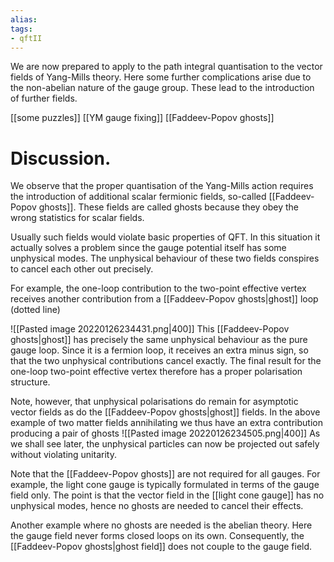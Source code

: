 ```yaml
---
alias:
tags:
- qftII
---
```


We are now prepared to apply to the path integral quantisation to the vector fields of Yang-Mills theory. Here some further complications arise due to the non-abelian nature of the gauge group. These lead to the introduction of further fields.

[[some puzzles]]
[[YM gauge fixing]]
[[Faddeev-Popov ghosts]]

# Discussion. 
We observe that the proper quantisation of the Yang-Mills action requires the introduction of additional scalar fermionic fields, so-called [[Faddeev-Popov ghosts]]. These fields are called ghosts because they obey the wrong statistics for scalar fields.

Usually such fields would violate basic properties of QFT. In this situation it actually solves a problem since the gauge potential itself has some unphysical modes. The unphysical behaviour of these two fields conspires to cancel each other out precisely.

For example, the one-loop contribution to the two-point effective vertex receives another contribution from a [[Faddeev-Popov ghosts|ghost]] loop (dotted line)

![[Pasted image 20220126234431.png|400]]
This [[Faddeev-Popov ghosts|ghost]] has precisely the same unphysical behaviour as the pure gauge loop. Since it is a fermion loop, it receives an extra minus sign, so that the two unphysical contributions cancel exactly. The final result for the one-loop two-point effective vertex therefore has a proper polarisation structure.

Note, however, that unphysical polarisations do remain for asymptotic vector fields as do the [[Faddeev-Popov ghosts|ghost]] fields. In the above example of two matter fields annihilating we thus have an extra contribution producing a pair of ghosts
![[Pasted image 20220126234505.png|400]]
As we shall see later, the unphysical particles can now be projected out safely without violating unitarity.

Note that the [[Faddeev-Popov ghosts]] are not required for all gauges. For example, the light cone gauge is typically formulated in terms of the gauge field only. The point is that the vector field in the [[light cone gauge]] has no unphysical modes, hence no ghosts are needed to cancel their effects.

Another example where no ghosts are needed is the abelian theory. Here the gauge field never forms closed loops on its own. Consequently, the [[Faddeev-Popov ghosts|ghost field]] does not couple to the gauge field.